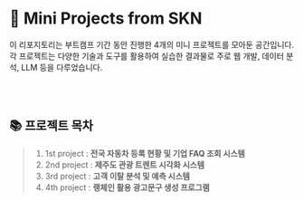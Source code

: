 # 🚀 Mini Projects from SKN

이 리포지토리는 부트캠프 기간 동안 진행한 4개의 미니 프로젝트를 모아둔 공간입니다.<br>
각 프로젝트는 다양한 기술과 도구를 활용하여 실습한 결과물로 주로 웹 개발, 데이터 분석, LLM 등을 다루었습니다.

<br><br>
## 📚 프로젝트 목차
> 1. 1st project : **전국 자동차 등록 현황 및 기업 FAQ 조회 시스템**
> 2. 2nd project : **제주도 관광 트렌트 시각화 시스템**  
> 3. 3rd project : **고객 이탈 분석 및 예측 시스템**  
> 4. 4th project : **랭체인 활용 광고문구 생성 프로그램**

<br><br>


